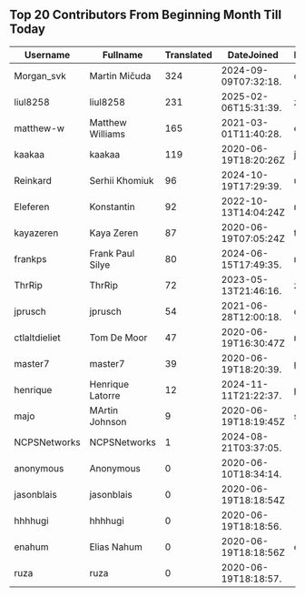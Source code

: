 ## Top 20 Contributors From Beginning Month Till Today ##
|Username|Fullname|Translated|DateJoined|Language|
|--------|--------|----------|----------|-------|
|Morgan_svk|Martin Mičuda|324|2024-09-09T07:32:18.|cs|
|liul8258|liul8258|231|2025-02-06T15:31:39.|zh_Hans|
|matthew-w|Matthew Williams|165|2021-03-01T11:40:28.|en_AU|
|kaakaa|kaakaa|119|2020-06-19T18:20:26Z|ja|
|Reinkard|Serhii Khomiuk|96|2024-10-19T17:29:39.|uk|
|Eleferen|Konstantin|92|2022-10-13T14:04:24Z|ru|
|kayazeren|Kaya Zeren|87|2020-06-19T07:05:24Z|tr|
|frankps|Frank Paul Silye|80|2024-06-15T17:49:35.|nb_NO|
|ThrRip|ThrRip|72|2023-05-13T21:46:16.|zh_Hans|
|jprusch|jprusch|54|2021-06-28T12:00:18.|de|
|ctlaltdieliet|Tom De Moor|47|2020-06-19T16:30:47Z|nl|
|master7|master7|39|2020-06-19T18:20:39.|pl|
|henrique|Henrique Latorre|12|2024-11-11T21:22:37.|pt_BR|
|majo|MArtin Johnson|9|2020-06-19T18:19:45Z|sv|
|NCPSNetworks|NCPSNetworks|1|2024-08-21T03:37:05.||
|anonymous|Anonymous|0|2020-06-10T18:34:14.||
|jasonblais|jasonblais|0|2020-06-19T18:18:54Z||
|hhhhugi|hhhhugi|0|2020-06-19T18:18:56.||
|enahum|Elias  Nahum|0|2020-06-19T18:18:56Z|es|
|ruza|ruza|0|2020-06-19T18:18:57.||

